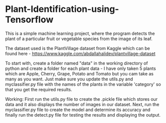 # Plant-Identification-using-Tensorflow


This is a simple machine learning project, where the program detects the plant of a particular fruit or vegetable species from the image of its leaf.

The dataset used is the PlantVillage dataset from Kaggle which can be found here - https://www.kaggle.com/abdallahalidev/plantvillage-dataset

To start with, create a folder named "data" in the working directory of python and create a folder for each plant data - I have only taken 5 plants which are Apple, Cherry, Grape, Potato and Tomato but you cam take as many as you want. Just make sure you update the utils.py and myclassifier.py file with the names of the plants in the variable 'category' so that you get the required results.

Working: 
First run the utils.py file to create the .pickle file which stores our data and it also displays the number of images in our dataset. Next, run the myclassifier.py file to create the model and determine its accuracy and finally run the detect.py file for testing the results and displaying the output.
